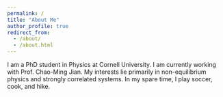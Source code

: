 ```yaml
---
permalink: /
title: "About Me"
author_profile: true
redirect_from: 
  - /about/
  - /about.html
---
```

I am a PhD student in Physics at Cornell University. I am currently working with Prof. Chao-Ming Jian. My interests lie primarily in non-equilibrium physics and strongly correlated systems. In my spare time, I play soccer, cook, and hike.

